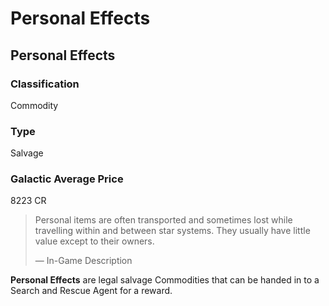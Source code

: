 # Personal Effects
## Personal Effects

### Classification

Commodity

### Type

Salvage

### Galactic Average Price

8223 CR

> 
> 
> Personal items are often transported and sometimes lost while travelling within and between star systems. They usually have little value except to their owners.
> 
> 
> — In-Game Description
> 

**Personal Effects** are legal salvage Commodities that can be handed in to a Search and Rescue Agent for a reward.